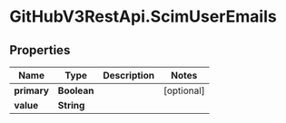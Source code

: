 # GitHubV3RestApi.ScimUserEmails

## Properties

Name | Type | Description | Notes
------------ | ------------- | ------------- | -------------
**primary** | **Boolean** |  | [optional] 
**value** | **String** |  | 


